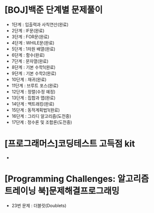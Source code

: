 # [BOJ]백준 단계별 문제풀이
- 1단계 : 입출력과 사칙연산(완료)
- 2단계 : IF문(완료)
- 3단계 : FOR문(완료)
- 4단계 : WHILE문(완료)
- 5단계 : 1차원 배열(완료)
- 6단계 : 함수(완료)
- 7단계 : 문자열(완료)
- 8단계 : 기본 수학1(완료)
- 9단계 : 기본 수학2(완료)
- 10단계 : 재귀(완료)
- 11단계 : 브루트 포스(완료)
- 12단계 : 정렬(수정 예정)
- 13단계 : 집합과 맵(완료)
- 14단계 : 백트래킹(완료)
- 15단계 : 동적계획법1(완료)
- 16단계 : 그리디 알고리즘(도전중)
- 17단계 : 정수론 및 조합론(도전중)

# [프로그래머스]코딩테스트 고득점 kit
 - 

# [Programming Challenges: 알고리즘 트레이닝 북]문제해결프로그래밍
 - 23번 문제 : 더블릿(Doublets)
